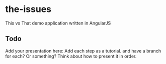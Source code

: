 the-issues
==========

This vs That demo application written in AngularJS


Todo
----


Add your presentation here: Add each step as a tutorial. and have a branch for each? Or something? Think about how to present it in order.
